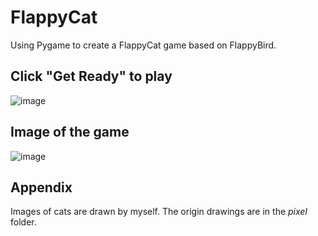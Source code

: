 # FlappyCat
Using Pygame to create a FlappyCat game based on FlappyBird.

## Click "Get Ready" to play
![image](https://github.com/Wendyfff0616/FlappyCat/assets/169350460/359970c4-1bfe-4762-af76-f397abcba184)

## Image of the game
![image](https://github.com/Wendyfff0616/FlappyCat/assets/169350460/5f092994-46c0-4070-82de-b919adfbc718)

## Appendix
Images of cats are drawn by myself. The origin drawings are in the *pixel* folder.
